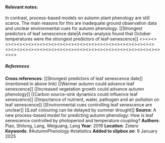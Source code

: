 #### **Relevant notes**:
In contrast, process-based models on autumn plant phenology are still scarce. The main reasons for this are inadequate ground observation data and unclear environmental cues for autumn phenology.
[[Strongest predictors of leaf senescence date|A meta-analysis found that October temperatures were the strongest predictors of leaf-senescence]]
<><><><><><><><><><><><><><><><><><><><><><><><><><><><><>
<><><><><><><><><><><><><><><><><><><><><><><><><><><><><>
##### References
**Cross references**: 
[[Strongest predictors of leaf senescence date]] (mentioned in above link)
[[Warmer autumn could advance leaf senescence]]
[[Increased vegetation growth could advance autumn phenology]]
[[Carbon source-sink dynamics could influence leaf senescence]]
[[Importance of nutrient, water, pathogen and air pollution on leaf senescence]]
[[Environmental cues controlling leaf senescence are unclear]]
[[Leaf colouring can be delayed by summer drought]]
**Source**:  A new process-based model for predicting autumn phenology: How is leaf senescence controlled by photoperiod and temperature coupling?
**Authors**: Piao, Shilong, Lang, Weiguang, Lang
**Year**: 2019
**Location**: Zotero
**Keywords**: #AutumnPhenology  #statistics 
**Added to slipbox on**: 9 January 2025
